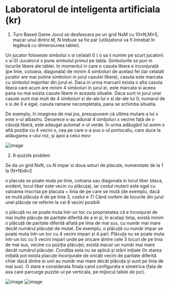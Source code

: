 # Laboratorul de inteligenta artificiala (kr)


1. Turn Based Game
Jocul se desfasoara pe un grid NxM cu 10≥N,M≥5, macar unul dintre M, N trebuie sa fie par (utilizatorul va fi întrebat în legătură cu dimensiunea tablei).

Un jucator foloseste simbolul x si celalalt 0 ( o sa ii numim pe scurt jucatorii x si 0)
Jucatorul x pune simbolul primul pe tabla.
Simbolurile se pun in locurile libere ale tablei. In momentul in care o casuta libera e inconjurată (pe linie, coloana, diagonala) de minim 4 simboluri de acelasi fel (iar celalalt jucator are mai putine simboluri in jurul casutei libere), casuta este marcata cu simbolul majoritar din jurul ei. Daca in urma marcarii exista o alta casuta libera care acum are minim 4 simboluri in jurul ei, este marcata si aceea pana nu mai exista casute libere in aceasta situatie. Daca sunt in jurul unei casute sunt mai mult de 4 simboluri si de-ale lui x si de-ale lui 0, numarul de x si de 0 e egal, casuta ramane necompletata, pana se schimba situatia.

De exemplu, în imaginea de mai jos, presupunem că ultima mutare a lui x este x-ul albastru. Deoarece s-au adunat 4 simboluri x vecine față de o căsuță liberă, este adaugat automat x-ul verde. În urma adăugării lui avem o altă poziție cu 4 vecini x, cea pe care s-a pus x-ul portocaliu, care duce la adăugarea x-ului roz, și apoi a celui mov:

![image](https://user-images.githubusercontent.com/58121806/121063088-8f854b80-c7ce-11eb-9b81-20de589014e6.png)



2. 8-puzzle problem 

Se da un grid NxN, cu N impar si doua seturi de placute, numerotate de la 1 la (N*N)div2 

o placuta se poate muta pe linie, coloana sau diagonala in locul liber (daca, evident, locul liber este vecin cu plăcuța), iar costul mutarii este egal cu valoarea inscrisa pe placuta + linia de pe care se mută (de exemplu, dacă se mută plăcuța 4 de pe linia 3, costul e 7) 
Când vorbim de locurile din jurul unei plăcuțe ne referim la cei 8 vecini posibili 

o plăcuță nu se poate muta într-un loc cu proprietatea că e înconjurat de mai multe plăcuțe de paritate diferită de a ei și, în același timp, există minim o plăcuță de paritate diferită aflată pe linia de mai sus, cu număr mai mare decât numărul plăcuței de mutat. De exemplu, o plăcuță cu număr impar se poate muta într-un loc cu 4 vecini impari și 4 pari. Plăcuța nu se poate muta într-un loc cu 5 vecini impari unde pe oricare dintre cele 3 locuri de pe linia de mai sus, vecine cu poziția plăcuței, există macar un număr mai mare decât numărul plăcuței. Condiția asta nu se aplică și stării inițiale (în starea inițială pot exista placuțe înconjurate de oricâți vecini de paritate diferită chiar dacă dintre ei unii au număr mai mare decât plăcuța și sunt pe linia de mai sus).
O stare e considerata finala cand configurata e simetrica (fata de axa care parcurge puzzle-ul pe verticala, pe mijlocul tablei de joc).

![image](https://user-images.githubusercontent.com/58121806/121062856-433a0b80-c7ce-11eb-9958-9b24daad2132.png)
![image](https://user-images.githubusercontent.com/58121806/121062881-4b924680-c7ce-11eb-906c-adb8fc7017a5.png)






